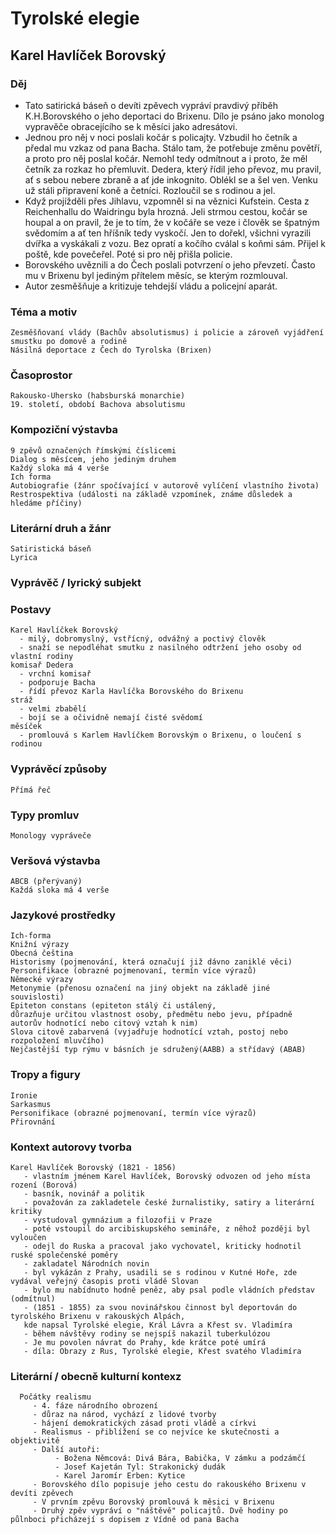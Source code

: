 # Tyrolské elegie
## Karel Havlíček Borovský

### Děj
   - Tato satirická báseň o devíti zpěvech vypráví pravdivý příběh K.H.Borovského o jeho deportaci do Brixenu. Dílo je psáno jako monolog                       vypravěče obracejícího se k měsíci jako adresátovi.
   - Jednou pro něj v noci poslali kočár s policajty. Vzbudil ho četník a předal mu vzkaz od pana Bacha. Stálo tam, že potřebuje změnu povětří, a               proto pro něj poslal kočár. Nemohl tedy odmítnout a i proto, že měl četník za rozkaz ho přemluvit. Dedera, který řídil jeho převoz, mu pravil,             ať s sebou nebere zbraně a ať jde inkognito. Oblékl se a šel ven. Venku už stáli připravení koně a četníci. Rozloučil se s rodinou a jel.
   - Když projížděli přes Jihlavu, vzpomněl si na věznici Kufstein. Cesta z Reichenhallu do Waidringu byla hrozná. Jeli strmou cestou, kočár se                 houpal a on pravil, že je to tím, že v kočáře se veze i člověk se špatným svědomím a ať ten hříšník tedy vyskočí. Jen to dořekl, všichni                   vyrazili dvířka a vyskákali z vozu. Bez opratí a kočího cválal s koňmi sám. Přijel k poště, kde povečeřel. Poté si pro něj přišla policie.
   - Borovského uvěznili a do Čech poslali potvrzení o jeho převzetí. Často mu v Brixenu byl jediným přítelem měsíc, se kterým rozmlouval.
   - Autor zesměšňuje a kritizuje tehdejší vládu a policejní aparát.

### Téma a motiv
    Zesměšňovaní vlády (Bachův absolutismus) i policie a zároveň vyjádření smustku po domově a rodině
    Násilná deportace z Čech do Tyrolska (Brixen)
### Časoprostor
    Rakousko-Uhersko (habsburská monarchie)
    19. století, období Bachova absolutismu
### Kompoziční výstavba
    9 zpěvů označených římskými číslicemi
    Dialog s měsícem, jeho jediným druhem
    Každý sloka má 4 verše
    Ich forma
    Autobiografie (žánr spočívající v autorově vylíčení vlastního života)
    Restrospektiva (události na základě vzpomínek, známe důsledek a hledáme příčiny)
### Literární druh a žánr
    Satiristická báseň
    Lyrica
### Vyprávěč / lyrický subjekt
    
### Postavy
    Karel Havlíčkek Borovský
      - milý, dobromyslný, vstřícný, odvážný a poctivý člověk
      - snaží se nepodléhat smutku z nasilného odtržení jeho osoby od vlastní rodiny
    komisař Dedera
      - vrchní komisař
      - podporuje Bacha
      - řídí převoz Karla Havlíčka Borovského do Brixenu
    stráž
      - velmi zbabělí
      - bojí se a očividně nemají čisté svědomí
    měsíček
      - promlouvá s Karlem Havlíčkem Borovským o Brixenu, o loučení s rodinou
### Vyprávěcí způsoby
    Přímá řeč
### Typy promluv 
    Monology vypráveče    
### Veršová výstavba
    ABCB (přerývaný)
    Každá sloka má 4 verše
### Jazykové prostředky
    Ich-forma
    Knižní výrazy
    Obecná čeština
    Historismy (pojmenování, která označují již dávno zaniklé věci)
    Personifikace (obrazné pojmenovaní, termín více výrazů)
    Německé výrazy
    Metonymie (přenosu označení na jiný objekt na základě jiné souvislosti)
    Epiteton constans (epiteton stálý či ustálený, 
    důrazňuje určitou vlastnost osoby, předmětu nebo jevu, případně autorův hodnotící nebo citový vztah k nim)
    Slova citově zabarvená (vyjadřuje hodnotící vztah, postoj nebo rozpoložení mluvčího)
    Nejčastější typ rýmu v básních je sdružený(AABB) a střídavý (ABAB)
### Tropy a figury
    Ironie
    Sarkasmus
    Personifikace (obrazné pojmenovaní, termín více výrazů)
    Přirovnání
### Kontext autorovy tvorba
    Karel Havlíček Borovský (1821 - 1856)
       - vlastním jménem Karel Havlíček, Borovský odvozen od jeho místa rození (Borová)
       - basník, novinář a politik
       - považován za zakladetele české žurnalistiky, satiry a literární kritiky
       - vystudoval gymnázium a filozofii v Praze
       - poté vstoupil do arcibiskupského semináře, z něhož později byl vyloučen
       - odejl do Ruska a pracoval jako vychovatel, kriticky hodnotil ruské společenské poměry
       - zakladatel Národních novin
       - byl vykázán z Prahy, usadili se s rodinou v Kutné Hoře, zde vydával veřejný časopis proti vládě Slovan
       - bylo mu nabídnuto hodně peněz, aby psal podle vládních představ (odmítnul)
       - (1851 - 1855) za svou novinářskou činnost byl deportován do tyrolského Brixenu v rakouských Alpách, 
       kde napsal Tyrolské elegie, Král Lávra a Křest sv. Vladimíra
       - během návštěvy rodiny se nejspíš nakazil tuberkulózou
       - Je mu povolen návrat do Prahy, kde krátce poté umírá
       - díla: Obrazy z Rus, Tyrolské elegie, Křest svatého Vladimíra
### Literární / obecně kulturní kontexz
      Počátky realismu
         - 4. fáze národního obrození
         - důraz na národ, vychází z lidové tvorby
         - hájení demokratických zásad proti vládě a církvi
         - Realismus - přiblížení se co nejvíce ke skutečnosti a objektivitě
         - Další autoři: 
              - Božena Němcová: Divá Bára, Babička, V zámku a podzámčí
              - Josef Kajetán Tyl: Strakonický dudák
              - Karel Jaromír Erben: Kytice
         - Borovského dílo popisuje jeho cestu do rakouského Brixenu v devíti zpěvech
         - V prvním zpěvu Borovský promlouvá k měsici v Brixenu
         - Druhý zpěv vypráví o "náštěvě" policajtů. Dvě hodiny po půlnboci přicházejí s dopisem z Vídně od pana Bacha

